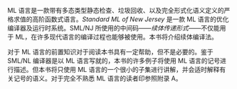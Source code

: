 ML 语言是一款带有多态类型静态检查、垃圾回收、以及完全形式化语义定义的严格求值的高阶函数式语言。*Standard ML of New Jersey* 是一款 ML 语言的优化编译器及运行时系统。SML/NJ 所使用的中间码——*续体传递形式*——不仅能用于 ML，在许多现代语言的编译过程也能够被使用。本书将介绍续体编译法。

对于 ML 语言的前置知识对于阅读本书具有一定帮助，但不是必要的。鉴于 SML/NL 编译器是以 ML 语言写就的，本书的许多例子将使用 ML 语言的记号进行描述。但本书将只使用 ML 语言的一个很小的子集进行讲解，并会适时解释有关记号的语义。对于完全不熟悉 ML 语言的读者印参照附录 A。